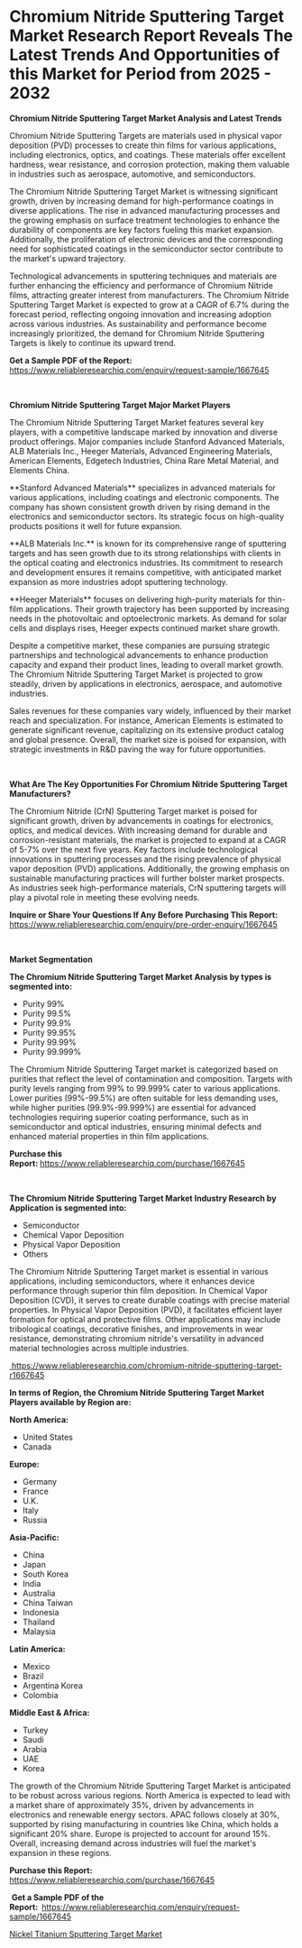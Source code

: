<p><h1>Chromium Nitride Sputtering Target Market Research Report Reveals The Latest Trends And Opportunities of this Market for Period from 2025 - 2032</h1></p><p><strong>Chromium Nitride Sputtering Target Market Analysis and Latest Trends</strong></p>
<p><p>Chromium Nitride Sputtering Targets are materials used in physical vapor deposition (PVD) processes to create thin films for various applications, including electronics, optics, and coatings. These materials offer excellent hardness, wear resistance, and corrosion protection, making them valuable in industries such as aerospace, automotive, and semiconductors. </p><p>The Chromium Nitride Sputtering Target Market is witnessing significant growth, driven by increasing demand for high-performance coatings in diverse applications. The rise in advanced manufacturing processes and the growing emphasis on surface treatment technologies to enhance the durability of components are key factors fueling this market expansion. Additionally, the proliferation of electronic devices and the corresponding need for sophisticated coatings in the semiconductor sector contribute to the market's upward trajectory.</p><p>Technological advancements in sputtering techniques and materials are further enhancing the efficiency and performance of Chromium Nitride films, attracting greater interest from manufacturers. The Chromium Nitride Sputtering Target Market is expected to grow at a CAGR of 6.7% during the forecast period, reflecting ongoing innovation and increasing adoption across various industries. As sustainability and performance become increasingly prioritized, the demand for Chromium Nitride Sputtering Targets is likely to continue its upward trend.</p></p>
<p><strong>Get a Sample PDF of the Report:&nbsp;</strong> <a href="https://www.reliableresearchiq.com/enquiry/request-sample/1667645?utm_campaign=3202&utm_medium=2&utm_source=Github&utm_content=ia&utm_term=08032025&utm_id=chromium-nitride-sputtering-target">https://www.reliableresearchiq.com/enquiry/request-sample/1667645</a></p>
<p>&nbsp;</p>
<p><strong>Chromium Nitride Sputtering Target Major Market Players</strong></p>
<p><p>The Chromium Nitride Sputtering Target Market features several key players, with a competitive landscape marked by innovation and diverse product offerings. Major companies include Stanford Advanced Materials, ALB Materials Inc., Heeger Materials, Advanced Engineering Materials, American Elements, Edgetech Industries, China Rare Metal Material, and Elements China.</p><p>**Stanford Advanced Materials** specializes in advanced materials for various applications, including coatings and electronic components. The company has shown consistent growth driven by rising demand in the electronics and semiconductor sectors. Its strategic focus on high-quality products positions it well for future expansion.</p><p>**ALB Materials Inc.** is known for its comprehensive range of sputtering targets and has seen growth due to its strong relationships with clients in the optical coating and electronics industries. Its commitment to research and development ensures it remains competitive, with anticipated market expansion as more industries adopt sputtering technology.</p><p>**Heeger Materials** focuses on delivering high-purity materials for thin-film applications. Their growth trajectory has been supported by increasing needs in the photovoltaic and optoelectronic markets. As demand for solar cells and displays rises, Heeger expects continued market share growth.</p><p>Despite a competitive market, these companies are pursuing strategic partnerships and technological advancements to enhance production capacity and expand their product lines, leading to overall market growth. The Chromium Nitride Sputtering Target Market is projected to grow steadily, driven by applications in electronics, aerospace, and automotive industries.</p><p>Sales revenues for these companies vary widely, influenced by their market reach and specialization. For instance, American Elements is estimated to generate significant revenue, capitalizing on its extensive product catalog and global presence. Overall, the market size is poised for expansion, with strategic investments in R&D paving the way for future opportunities.</p></p>
<p>&nbsp;</p>
<p><strong>What Are The Key Opportunities For Chromium Nitride Sputtering Target Manufacturers?</strong></p>
<p><p>The Chromium Nitride (CrN) Sputtering Target market is poised for significant growth, driven by advancements in coatings for electronics, optics, and medical devices. With increasing demand for durable and corrosion-resistant materials, the market is projected to expand at a CAGR of 5-7% over the next five years. Key factors include technological innovations in sputtering processes and the rising prevalence of physical vapor deposition (PVD) applications. Additionally, the growing emphasis on sustainable manufacturing practices will further bolster market prospects. As industries seek high-performance materials, CrN sputtering targets will play a pivotal role in meeting these evolving needs.</p></p>
<p><strong>Inquire or Share Your Questions If Any Before Purchasing This Report:</strong> <a href="https://www.reliableresearchiq.com/enquiry/pre-order-enquiry/1667645?utm_campaign=3202&utm_medium=2&utm_source=Github&utm_content=ia&utm_term=08032025&utm_id=chromium-nitride-sputtering-target">https://www.reliableresearchiq.com/enquiry/pre-order-enquiry/1667645</a></p>
<p>&nbsp;</p>
<p><strong>Market Segmentation</strong></p>
<p><strong>The Chromium Nitride Sputtering Target Market Analysis by types is segmented into:</strong></p>
<p><ul><li>Purity 99%</li><li>Purity 99.5%</li><li>Purity 99.9%</li><li>Purity 99.95%</li><li>Purity 99.99%</li><li>Purity 99.999%</li></ul></p>
<p><p>The Chromium Nitride Sputtering Target market is categorized based on purities that reflect the level of contamination and composition. Targets with purity levels ranging from 99% to 99.999% cater to various applications. Lower purities (99%-99.5%) are often suitable for less demanding uses, while higher purities (99.9%-99.999%) are essential for advanced technologies requiring superior coating performance, such as in semiconductor and optical industries, ensuring minimal defects and enhanced material properties in thin film applications.</p></p>
<p><strong>Purchase this Report:&nbsp;</strong><a href="https://www.reliableresearchiq.com/purchase/1667645?utm_campaign=3202&utm_medium=2&utm_source=Github&utm_content=ia&utm_term=08032025&utm_id=chromium-nitride-sputtering-target">https://www.reliableresearchiq.com/purchase/1667645</a></p>
<p>&nbsp;</p>
<p><strong>The Chromium Nitride Sputtering Target Market Industry Research by Application is segmented into:</strong></p>
<p><ul><li>Semiconductor</li><li>Chemical Vapor Deposition</li><li>Physical Vapor Deposition</li><li>Others</li></ul></p>
<p><p>The Chromium Nitride Sputtering Target market is essential in various applications, including semiconductors, where it enhances device performance through superior thin film deposition. In Chemical Vapor Deposition (CVD), it serves to create durable coatings with precise material properties. In Physical Vapor Deposition (PVD), it facilitates efficient layer formation for optical and protective films. Other applications may include tribological coatings, decorative finishes, and improvements in wear resistance, demonstrating chromium nitride's versatility in advanced material technologies across multiple industries.</p></p>
<p><a href="https://www.reliableresearchiq.com/chromium-nitride-sputtering-target-r1667645?utm_campaign=3202&utm_medium=2&utm_source=Github&utm_content=ia&utm_term=08032025&utm_id=chromium-nitride-sputtering-target">&nbsp;https://www.reliableresearchiq.com/chromium-nitride-sputtering-target-r1667645</a></p>
<p><strong>In terms of Region, the Chromium Nitride Sputtering Target Market Players available by Region are:</strong></p>
<p>
    <p> <strong> North America: </strong>
        <ul>
            <li>United States</li>
            <li>Canada</li>
        </ul>
        </p> 
    <p> <strong> Europe: </strong>
        <ul>
            <li>Germany</li>
            <li>France</li>
            <li>U.K.</li>
            <li>Italy</li>
            <li>Russia</li>
        </ul>
        </p> 
    <p> <strong> Asia-Pacific: </strong>
        <ul>
            <li>China</li>
            <li>Japan</li>
            <li>South Korea</li>
            <li>India</li>
            <li>Australia</li>
            <li>China Taiwan</li>
            <li>Indonesia</li>
            <li>Thailand</li>
            <li>Malaysia</li>
        </ul>
        </p> 
    <p> <strong> Latin America: </strong>
        <ul>
            <li>Mexico</li>
            <li>Brazil</li>
            <li>Argentina Korea</li>
            <li>Colombia</li>
        </ul>
        </p> 
    <p> <strong> Middle East & Africa: </strong>
        <ul>
            <li>Turkey</li>
            <li>Saudi</li>
            <li>Arabia</li>
            <li>UAE</li>
            <li>Korea</li>
        </ul>
    </p>
    </p>
<p><p>The growth of the Chromium Nitride Sputtering Target Market is anticipated to be robust across various regions. North America is expected to lead with a market share of approximately 35%, driven by advancements in electronics and renewable energy sectors. APAC follows closely at 30%, supported by rising manufacturing in countries like China, which holds a significant 20% share. Europe is projected to account for around 15%. Overall, increasing demand across industries will fuel the market's expansion in these regions.</p></p>
<p><strong>Purchase this Report: </strong><a href="https://www.reliableresearchiq.com/purchase/1667645?utm_campaign=3202&utm_medium=2&utm_source=Github&utm_content=ia&utm_term=08032025&utm_id=chromium-nitride-sputtering-target">https://www.reliableresearchiq.com/purchase/1667645</a></p>
<p>&nbsp;<strong>Get a Sample PDF of the Report:&nbsp;&nbsp;</strong><a href="https://www.reliableresearchiq.com/enquiry/request-sample/1667645?utm_campaign=3202&utm_medium=2&utm_source=Github&utm_content=ia&utm_term=08032025&utm_id=chromium-nitride-sputtering-target">https://www.reliableresearchiq.com/enquiry/request-sample/1667645</a></p>
<p><strong></strong></p>
<p><p><a href="https://github.com/usraceby/Market-Research-Report-List-1/blob/main/nickel-titanium-sputtering-target-market.md?utm_campaign=3202&utm_medium=2&utm_source=Github&utm_content=ia&utm_term=08032025&utm_id=chromium-nitride-sputtering-target">Nickel Titanium Sputtering Target Market</a></p></p>